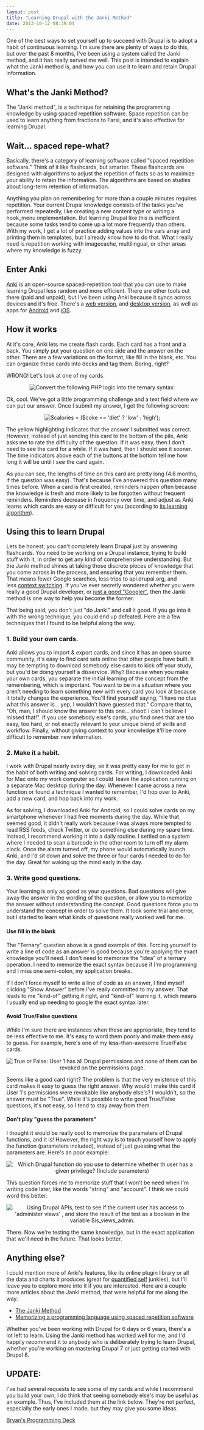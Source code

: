 ```yaml
---
layout: post
title: "Learning Drupal with the Janki Method"
date: 2013-10-12 08:39:04
---
```


<p class="p1">
  One of the best ways to set yourself up to succeed with Drupal is to adopt a habit of continuous learning. I'm sure there are plenty of ways to do this, but over the past 8 months, I've been using a system called the Janki method, and it has really served me well. This post is intended to explain what the Janki method is, and how you can use it to learn and retain Drupal information.
</p>

## What's the Janki Method?

<p class="p1">
  The "Janki method", is a technique for retaining the programming knowledge by using spaced repetition software. Space repetition can be used to learn anything from fractions to Farsi, and it's also effective for learning Drupal.
</p>

## Wait… spaced repe-what?

<p class="p1">
  Basically, there's a category of learning software called "spaced repetition software." Think of it like flashcards, but smarter. These flashcards are designed with algorithms to adjust the repetition of facts so as to maximize your ability to retain the information. The algorithms are based on studies about long-term retention of information.
</p>

<p class="p1">
  Anything you plan on remembering for more than a couple minutes requires repetition. Your current Drupal knowledge consists of the tasks you've performed repeatedly, like creating a new content type or writing a hook_menu implementation. But learning Drupal like this is inefficient because some tasks tend to come up a lot more frequently than others. With my work, I get a lot of practice adding values into the vars array and printing them in templates, but I already know how to do that. What I really need is repetition working with imagecache, multilingual, or other areas where my knowledge is fuzzy.
</p>

## Enter Anki

<p class="p1">
  <img alt="" src="/assets/images/anki_kl.png" style="float: right;" /><a href="http://ankisrs.net/" target="_blank" rel="noopener noreferrer">Anki</a> is an open-source spaced-repetition tool that you can use to make learning Drupal less random and more efficient. There are other tools out there (paid and unpaid), but I've been using Anki because it syncs across devices and it's free. There's a <a href="https://ankiweb.net/" target="_blank" rel="noopener noreferrer">web version</a>, and <a href="http://ankisrs.net/#download" target="_blank" rel="noopener noreferrer">desktop version</a>, as well as apps for <a href="https://play.google.com/store/apps/details?id=com.ichi2.anki" target="_blank" rel="noopener noreferrer">Android</a> and <a href="https://itunes.apple.com/us/app/ankisrs/id373493387?mt=8" target="_blank" rel="noopener noreferrer">iOS</a>.
</p>

## How it works

<p class="p1">
  At it's core, Anki lets me create flash cards. Each card has a front and a back. You simply put your question on one side and the answer on the other. There are a few variations on the format, like fill in the blank, etc. You can organize these cards into decks and tag them. Boring, right?
</p>

<p class="p1">
  WRONG! Let's look at one of my cards.
</p>

<p class="p1" style="text-align: center;">
  <img alt="Convert the following PHP logic into the ternary syntax:" src="/assets/images/anki-1.png" />
</p>

<p class="p1">
  Ok, cool. We've got a little programming challenge and a text field where we can put our answer. Once I submit my answer, I get the following screen:
</p>

<p class="p1" style="text-align: center;">
  <img alt="$calories = ($coke == 'diet' ? 'low' : 'high');" src="/assets/images/anki-2.png" />
</p>

<p class="p1">
  The yellow highlighting indicates that the answer I submitted was correct. However, instead of just sending this card to the bottom of the pile, Anki asks me to rate the difficulty of the question. If it was easy, then I don't need to see the card for a while. If it was hard, then I should see it sooner. The time indicators above each of the buttons at the bottom tell me how long it will be until I see the card again.
</p>

<p class="p1">
  As you can see, the lengths of time on this card are pretty long (4.6 months, if the question was easy). That's because I've answered this question many times before. When a card is first created, reminders happen often because the knowledge is fresh and more likely to be forgotten without frequent reminders. Reminders decrease in frequency over time, and adjust as Anki learns which cards are easy or difficult for you (according to <a href="http://ankisrs.net/docs/manual.html#_what_spaced_repetition_algorithm_does_anki_use" target="_blank" rel="noopener noreferrer"><span class="s1">its learning algorithm</span></a>).
</p>

## Using this to learn Drupal

<p class="p1">
  Lets be honest, you can't completely learn Drupal just by answering flashcards. You need to be working on a Drupal instance, trying to build stuff with it, in order to get any kind of comprehensive understanding. But the Janki method shines at taking those discrete pieces of knowledge that you come across in the process, and ensuring that you remember them. That means fewer Google searches, less trips to api.drupal.org, and less <a href="http://www.bryanbraun.com/2012/06/25/multitasking-and-context-switching"><span class="s1">context switching</span></a>. If you've ever secretly wondered whether you were really a good Drupal developer, or <a href="http://www.hanselman.com/blog/AmIReallyADeveloperOrJustAGoodGoogler.aspx" target="_blank" rel="noopener noreferrer"><span class="s1">just a good "Googler"</span></a>, then the Janki method is one way to help you become the former.
</p>

<p class="p1">
  That being said, you don't just "do Janki" and call it good. If you go into it with the wrong technique, you could end up defeated. Here are a few techniques that I found to be helpful along the way.
</p>

### 1. Build your own cards.

<p class="p2">
  Anki allows you to import & export cards, and since it has an open source community, it's easy to find card sets online that other people have built. It may be tempting to download somebody else cards to kick off your study, but you'd be doing yourself a disservice. Why? Because when you make your own cards, you separate the initial learning of the concept from the remembering, which is important. You want to be in a situation where you aren't needing to learn something new with every card you look at because it totally changes the experience. You'll find yourself saying, "I have no clue what this answer is… yep, I wouldn't have guessed that." Compare that to, "Oh, man, I should know the answer to this one… shoot! I can't believe I missed that!". If you use somebody else's cards, you find ones that are too easy, too hard, or not exactly relevant to your unique blend of skills and workflow. Finally, without giving context to your knowledge it'll be more difficult to remember new information.
</p>

### 2. Make it a habit.

<p class="p2">
  I work with Drupal nearly every day, so it was pretty easy for me to get in the habit of both writing and solving cards. For writing, I downloaded Anki for Mac onto my work computer so I could  leave the application running on a separate Mac desktop during the day. Whenever I came across a new function or found a technique I wanted to remember, I'd hop over to Anki, add a new card, and hop back into my work.
</p>

<p class="p1">
  As for solving, I downloaded Anki for Android, so I could solve cards on my smartphone whenever I had free moments during the day. While that seemed good, it didn't really work because I was always more tempted to read RSS feeds, check Twitter, or do something else during my spare time. Instead, I recommend working it into a daily routine. I settled on a system where I needed to scan a barcode in the other room to turn off my alarm clock. Once the alarm turned off, my phone would automatically launch Anki, and I'd sit down and solve the three or four cards I needed to do for the day. Great for waking up the mind early in the day.
</p>

### 3. Write good questions.

<p class="p1">
  Your learning is only as good as your questions. Bad questions will give away the answer in the wording of the question, or allow you to memorize the answer without understanding the concept. Good questions force you to understand the concept in order to solve them. It took some trial and error, but I started to learn what kinds of questions really worked well for me.
</p>

#### Use fill in the blank

<p class="p1">
  The "Ternary" question above is a good example of this. Forcing yourself to write a line of code as an answer is good because you're applying the exact knowledge you'll need. I don't need to memorize the "idea" of a ternary operation. I need to memorize the exact syntax because if I'm programming and I miss one semi-colon, my application breaks. 
</p>

<p class="p1">
  If I don't force myself to write a line of code as an answer, I find myself clicking "Show Answer" before I've really committed to my answer. That leads to me "kind-of" getting it right, and "kind-of" learning it, which means I usually end up needing to google the exact syntax later.
</p>

#### Avoid True/False questions

<p class="p2">
  While I'm sure there are instances when these are appropriate, they tend to be less effective to me. It's easy to word them poorly and make them easy to guess. For example, here's one of my less-than-awesome True/False cards.
</p>

<p class="p2" style="text-align: center;">
  <img alt="True or False: User 1 has all Drupal permissions and none of them can be revoked on the permissions page." src="/assets/images/anki-3.png" />
</p>

<p class="p1">
  Seems like a good card right? The problem is that the very existence of this card makes it easy to guess the right answer. Why would I make this card if User 1's permissions were revokable like anybody else's? I wouldn't, so the answer must be "True". While it's possible to write good True/False questions, it's not easy, so I tend to stay away from them.
</p>

#### Don't play "guess the parameters"

<p class="p1">
  I thought it would be really cool to memorize the parameters of Drupal functions, and it is! However, the right way is to teach yourself how to apply the function (parameters included), instead of just guessing what the parameters are. Here's an poor example:
</p>

<p class="p1" style="text-align: center;">
  <img alt="Which Drupal function do you use to determine whether th user has a given privilege? (Include parameters)" src="/assets/images/anki-4.png" />
</p>

<p class="p1">
  This question forces me to memorize stuff that I won't be need when I'm writing code later, like the words "string" and "account". I think we could word this better:
</p>

<p class="p1" style="text-align: center;">
  <img alt="Using Drupal APIs, test to see if the current user has access to 'administer views' , and store the result of the test as a boolean in the variable $is_views_admin." src="/assets/images/anki-5.png" />
</p>

<p class="p1">
  There. Now we're testing the same knowledge, but in the exact application that we'll need in the future. That looks better.
</p>

## Anything else?

<p class="p1">
  I could mention more of Anki's features, like its online plugin library or all the data and charts it produces (great for <a href="http://en.wikipedia.org/wiki/Quantified_Self"><span class="s1">quantified self</span></a> junkies), but I'll leave you to explore more into it if you are interested. Here are a couple more articles about the Janki method, that were helpful for me along the way.
</p>

<ul class="ul1">
  <li class="li3">
    <a href="http://www.jackkinsella.ie/2011/12/05/janki-method.html"><span class="s2">The Janki Method</span></a>
  </li>
  <li class="li3">
    <span class="s2"><a href="http://sivers.org/srs">Memorizing a programming language using spaced repetition software</a></span>
  </li>
</ul>

<p class="p1">
  Whether you've been working with Drupal for 6 days or 6 years, there's a lot left to learn. Using the Janki method has worked well for me, and I'd happily recommend it to anybody who is deliberately trying to learn Drupal, whether you're working on mastering Drupal 7 or just getting started with Drupal 8.
</p>

## UPDATE:

<p class="p1">
  I've had several requests to see some of my cards and while I recommend you build your own, I do think that seeing somebody else's may be useful as an example. Thus, I've included them at the link below. They're not perfect, especially the early ones I made, but they may give you some ideas.
</p>

<p class="p1">
  <a href="http://www.bryanbraun.com/assets/images/Bryan%27s%20Programming%20Deck.apkg">Bryan's Programming Deck</a>
</p>